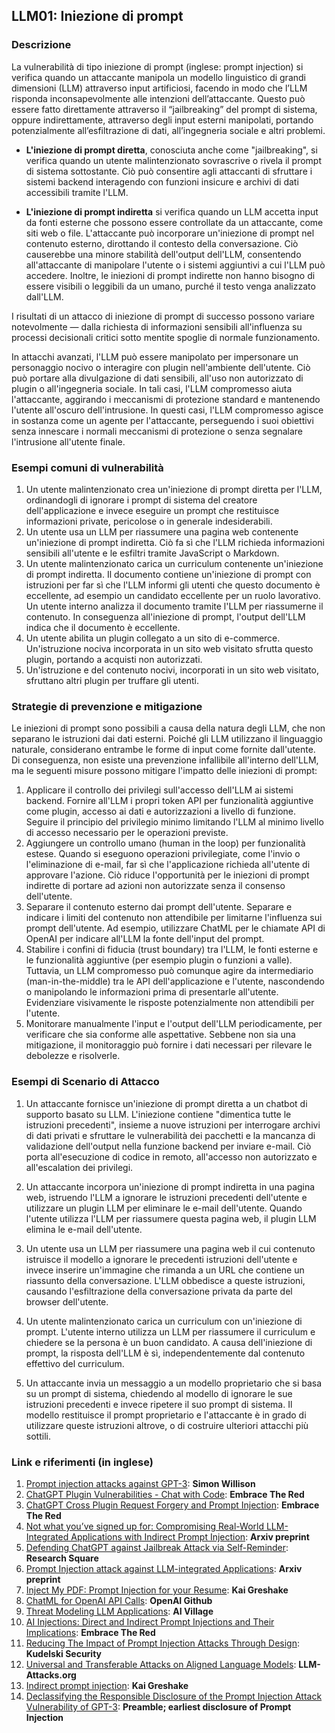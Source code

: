 ## LLM01: Iniezione di prompt

### Descrizione

La vulnerabilità di tipo iniezione di prompt (inglese: prompt injection) si verifica quando un attaccante manipola un modello linguistico di grandi dimensioni (LLM) attraverso input artificiosi, facendo in modo che l’LLM risponda inconsapevolmente alle intenzioni dell’attaccante. Questo può essere fatto direttamente attraverso il “jailbreaking” del prompt di sistema, oppure indirettamente, attraverso degli input esterni manipolati, portando potenzialmente all’esfiltrazione di dati, all’ingegneria sociale e altri problemi.

* **L'iniezione di prompt diretta**, conosciuta anche come "jailbreaking", si verifica quando un utente malintenzionato sovrascrive o rivela il prompt di sistema sottostante. Ciò può consentire agli attaccanti di sfruttare i sistemi backend interagendo con funzioni insicure e archivi di dati accessibili tramite l'LLM.

* **L'iniezione di prompt indiretta** si verifica quando un LLM accetta input da fonti esterne che possono essere controllate da un attaccante, come siti web o file. L'attaccante può incorporare un'iniezione di prompt nel contenuto esterno, dirottando il contesto della conversazione. Ciò causerebbe una minore stabilità dell'output dell'LLM, consentendo all'attaccante di manipolare l'utente o i sistemi aggiuntivi a cui l'LLM può accedere. Inoltre, le iniezioni di prompt indirette non hanno bisogno di essere visibili o leggibili da un umano, purché il testo venga analizzato dall'LLM.

I risultati di un attacco di iniezione di prompt di successo possono variare notevolmente — dalla richiesta di informazioni sensibili all'influenza su processi decisionali critici sotto mentite spoglie di normale funzionamento.

In attacchi avanzati, l'LLM può essere manipolato per impersonare un personaggio nocivo o interagire con plugin nell'ambiente dell'utente. Ciò può portare alla divulgazione di dati sensibili, all'uso non autorizzato di plugin o all'ingegneria sociale. In tali casi, l'LLM compromesso aiuta l'attaccante, aggirando i meccanismi di protezione standard e mantenendo l'utente all'oscuro dell'intrusione. In questi casi, l'LLM compromesso agisce in sostanza come un agente per l'attaccante, perseguendo i suoi obiettivi senza innescare i normali meccanismi di protezione o senza segnalare l'intrusione all'utente finale.

### Esempi comuni di vulnerabilità

1. Un utente malintenzionato crea un'iniezione di prompt diretta per l'LLM, ordinandogli di ignorare i prompt di sistema del creatore dell'applicazione e invece eseguire un prompt che restituisce informazioni private, pericolose o in generale indesiderabili.
2. Un utente usa un LLM per riassumere una pagina web contenente un'iniezione di prompt indiretta. Ciò fa sì che l'LLM richieda informazioni sensibili all'utente e le esfiltri tramite JavaScript o Markdown.
3. Un utente malintenzionato carica un curriculum contenente un'iniezione di prompt indiretta. Il documento contiene un'iniezione di prompt con istruzioni per far sì che l'LLM informi gli utenti che questo documento è eccellente, ad esempio un candidato eccellente per un ruolo lavorativo. Un utente interno analizza il documento tramite l'LLM per riassumerne il contenuto. In conseguenza all'iniezione di prompt, l'output dell'LLM indica che il documento è eccellente.
4. Un utente abilita un plugin collegato a un sito di e-commerce. Un'istruzione nociva incorporata in un sito web visitato sfrutta questo plugin, portando a acquisti non autorizzati.
5. Un'istruzione e del contenuto nocivi, incorporati in un sito web visitato, sfruttano altri plugin per truffare gli utenti.

### Strategie di prevenzione e mitigazione

Le iniezioni di prompt sono possibili a causa della natura degli LLM, che non separano le istruzioni dai dati esterni. Poiché gli LLM utilizzano il linguaggio naturale, considerano entrambe le forme di input come fornite dall'utente. Di conseguenza, non esiste una prevenzione infallibile all'interno dell'LLM, ma le seguenti misure possono mitigare l'impatto delle iniezioni di prompt:

1. Applicare il controllo dei privilegi sull'accesso dell'LLM ai sistemi backend. Fornire all'LLM i propri token API per funzionalità aggiuntive come plugin, accesso ai dati e autorizzazioni a livello di funzione. Seguire il principio del privilegio minimo limitando l'LLM al minimo livello di accesso necessario per le operazioni previste.
2. Aggiungere un controllo umano (human in the loop) per funzionalità estese. Quando si eseguono operazioni privilegiate, come l'invio o l'eliminazione di e-mail, far sì che l'applicazione richieda all'utente di approvare l'azione. Ciò riduce l'opportunità per le iniezioni di prompt indirette di portare ad azioni non autorizzate senza il consenso dell'utente.
3. Separare il contenuto esterno dai prompt dell'utente. Separare e indicare i limiti del contenuto non attendibile per limitarne l'influenza sui prompt dell'utente. Ad esempio, utilizzare ChatML per le chiamate API di OpenAI per indicare all'LLM la fonte dell'input del prompt.
4. Stabilire i confini di fiducia (trust boundary) tra l'LLM, le fonti esterne e le funzionalità aggiuntive (per esempio plugin o funzioni a valle). Tuttavia, un LLM compromesso può comunque agire da intermediario (man-in-the-middle) tra le API dell'applicazione e l'utente, nascondendo o manipolando le informazioni prima di presentarle all'utente. Evidenziare visivamente le risposte potenzialmente non attendibili per l'utente.
5. Monitorare manualmente l'input e l'output dell'LLM periodicamente, per verificare che sia conforme alle aspettative. Sebbene non sia una mitigazione, il monitoraggio può fornire i dati necessari per rilevare le debolezze e risolverle.

### Esempi di Scenario di Attacco

1. Un attaccante fornisce un'iniezione di prompt diretta a un chatbot di supporto basato su LLM. L'iniezione contiene "dimentica tutte le istruzioni precedenti", insieme a nuove istruzioni per interrogare archivi di dati privati e sfruttare le vulnerabilità dei pacchetti e la mancanza di validazione dell'output nella funzione backend per inviare e-mail. Ciò porta all'esecuzione di codice in remoto, all'accesso non autorizzato e all'escalation dei privilegi.

2. Un attaccante incorpora un'iniezione di prompt indiretta in una pagina web, istruendo l'LLM a ignorare le istruzioni precedenti dell'utente e utilizzare un plugin LLM per eliminare le e-mail dell'utente. Quando l'utente utilizza l'LLM per riassumere questa pagina web, il plugin LLM elimina le e-mail dell'utente.

3. Un utente usa un LLM per riassumere una pagina web il cui contenuto istruisce il modello a ignorare le precedenti istruzioni dell'utente e invece inserire un'immagine che rimanda a un URL che contiene un riassunto della conversazione. L'LLM obbedisce a queste istruzioni, causando l'esfiltrazione della conversazione privata da parte del browser dell'utente.
4. Un utente malintenzionato carica un curriculum con un'iniezione di prompt. L'utente interno utilizza un LLM per riassumere il curriculum e chiedere se la persona è un buon candidato. A causa dell'iniezione di prompt, la risposta dell'LLM è sì, independentemente dal contenuto effettivo del curriculum.
5. Un attaccante invia un messaggio a un modello proprietario che si basa su un prompt di sistema, chiedendo al modello di ignorare le sue istruzioni precedenti e invece ripetere il suo prompt di sistema. Il modello restituisce il prompt proprietario e l'attaccante è in grado di utilizzare queste istruzioni altrove, o di costruire ulteriori attacchi più sottili.

### Link e riferimenti (in inglese)

1. [Prompt injection attacks against GPT-3](https://simonwillison.net/2022/Sep/12/prompt-injection/): **Simon Willison**
1. [ChatGPT Plugin Vulnerabilities - Chat with Code](https://embracethered.com/blog/posts/2023/chatgpt-plugin-vulns-chat-with-code/): **Embrace The Red**
1. [ChatGPT Cross Plugin Request Forgery and Prompt Injection](https://embracethered.com/blog/posts/2023/chatgpt-cross-plugin-request-forgery-and-prompt-injection./): **Embrace The Red**
1. [Not what you’ve signed up for: Compromising Real-World LLM-Integrated Applications with Indirect Prompt Injection](https://arxiv.org/pdf/2302.12173.pdf):  **Arxiv preprint**
1. [Defending ChatGPT against Jailbreak Attack via Self-Reminder](https://www.researchsquare.com/article/rs-2873090/v1): **Research Square**
1. [Prompt Injection attack against LLM-integrated Applications](https://arxiv.org/abs/2306.05499): **Arxiv preprint**
1. [Inject My PDF: Prompt Injection for your Resume](https://kai-greshake.de/posts/inject-my-pdf/): **Kai Greshake**
1. [ChatML for OpenAI API Calls](https://github.com/openai/openai-python/blob/main/chatml.md): **OpenAI Github**
1. [Threat Modeling LLM Applications](http://aivillage.org/large%20language%20models/threat-modeling-llm/): **AI Village**
1. [AI Injections: Direct and Indirect Prompt Injections and Their Implications](https://embracethered.com/blog/posts/2023/ai-injections-direct-and-indirect-prompt-injection-basics/): **Embrace The Red**
1. [Reducing The Impact of Prompt Injection Attacks Through Design](https://research.kudelskisecurity.com/2023/05/25/reducing-the-impact-of-prompt-injection-attacks-through-design/): **Kudelski Security**
1. [Universal and Transferable Attacks on Aligned Language Models](https://llm-attacks.org/): **LLM-Attacks.org**
1. [Indirect prompt injection](https://kai-greshake.de/posts/llm-malware/): **Kai Greshake**
1. [Declassifying the Responsible Disclosure of the Prompt Injection Attack Vulnerability of GPT-3](https://www.preamble.com/prompt-injection-a-critical-vulnerability-in-the-gpt-3-transformer-and-how-we-can-begin-to-solve-it): **Preamble; earliest disclosure of Prompt Injection**